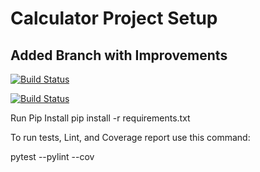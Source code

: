 # Calculator Project Setup
## Added Branch with Improvements 

[![Build Status](https://app.travis-ci.com/Hollinss/calc2.svg?branch=main)](https://app.travis-ci.com/Hollinss/calc2)

[![Build Status](https://app.travis-ci.com/Hollinss/calc2.svg?branch=calc_part_2)](https://app.travis-ci.com/Hollinss/calc2)

Run Pip Install
pip install -r requirements.txt

To run tests, Lint, and Coverage report use this command:

pytest  --pylint --cov
